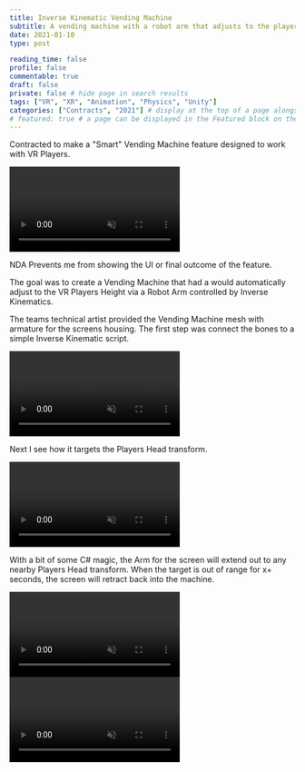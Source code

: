 ```yaml
---
title: Inverse Kinematic Vending Machine
subtitle: A vending machine with a robot arm that adjusts to the players height
date: 2021-01-10
type: post

reading_time: false
profile: false
commentable: true
draft: false
private: false # hide page in search results
tags: ["VR", "XR", "Animation", "Physics", "Unity"]
categories: ["Contracts", "2021"] # display at the top of a page alongside a page’s metadata
# featured: true # a page can be displayed in the Featured block on the homepage. This is useful for sticky, announcement blog posts or selected publications etc.
---
```

<p>Contracted to make a "Smart" Vending Machine feature designed to work with VR Players.</p>

<div class="video_thing">
    <video muted autoplay="" name="media" loop=""><source src="https://raw.githack.com/Denchyaknow/GitSite_Dencho/Develop/assets/media/projects/SmartVendingMachine/XRLog_2021_671.webm" type="video/mp4"></video>
</div>

<!--more-->

<p>NDA Prevents me from showing the UI or final outcome of the feature.</p>

<p>The goal was to create a Vending Machine that had a would automatically adjust to the VR Players Height via a Robot Arm controlled by Inverse Kinematics.</p>

<p>The teams technical artist provided the Vending Machine mesh with armature for the screens housing. The first step was connect the bones to a simple Inverse Kinematic script.</p>

<div class="video_thing">
    <video muted autoplay="" name="media" loop=""><source src="https://raw.githack.com/Denchyaknow/GitSite_Dencho/Develop/assets/media/projects/SmartVendingMachine/XRLog_2021_657.webm" type="video/mp4"></video>
</div>

<p>Next I see how it targets the Players Head transform.</p>

<div class="video_thing">
    <video muted autoplay="" name="media" loop=""><source src="https://raw.githack.com/Denchyaknow/GitSite_Dencho/Develop/assets/media/projects/SmartVendingMachine/XRLog_2021_664.webm" type="video/mp4"></video>
</div>

<p>With a bit of some C# magic, the Arm for the screen will extend out to any nearby Players Head transform. When the target is out of range for x+ seconds, the screen will retract back into the machine.</p>

<div class="video_thing">
    <video muted autoplay="" name="media" loop=""><source src="https://raw.githack.com/Denchyaknow/GitSite_Dencho/Develop/assets/media/projects/SmartVendingMachine/XRLog_2021_671.webm" type="video/mp4"></video>
</div>


<div class="video_thing">
    <video muted autoplay="" name="media" loop=""><source src="https://raw.githack.com/Denchyaknow/GitSite_Dencho/Develop/assets/media/projects/SmartVendingMachine/XRLog_2021_673.webm" type="video/mp4"></video>
</div>

